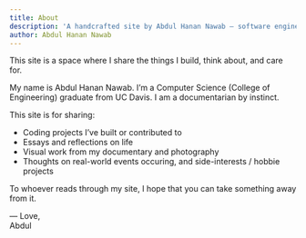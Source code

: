 ```yaml
---
title: About
description: 'A handcrafted site by Abdul Hanan Nawab – software engineer, storyteller, and curious human'
author: Abdul Hanan Nawab
---
```


This site is a space where I share the things I build, think about, and care for.

My name is Abdul Hanan Nawab. I’m a Computer Science (College of Engineering) graduate from UC Davis. I am a documentarian by instinct.

This site is for sharing:
- Coding projects I’ve built or contributed to  
- Essays and reflections on life 
- Visual work from my documentary and photography  
- Thoughts on real-world events occuring, and side-interests / hobbie projects

To whoever reads through my site, I hope that you can take something away from it.

— Love,  
Abdul
